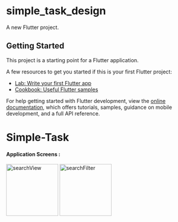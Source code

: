 # simple_task_design

A new Flutter project.

## Getting Started

This project is a starting point for a Flutter application.

A few resources to get you started if this is your first Flutter project:

- [Lab: Write your first Flutter app](https://docs.flutter.dev/get-started/codelab)
- [Cookbook: Useful Flutter samples](https://docs.flutter.dev/cookbook)

For help getting started with Flutter development, view the
[online documentation](https://docs.flutter.dev/), which offers tutorials,
samples, guidance on mobile development, and a full API reference.
# Simple-Task

#### Application Screens :

<div>
  <img width="140" alt="searchView" src="https://github.com/user-attachments/assets/e0cd466c-3ce6-42f9-98c0-b02b3984490f">
  <img width="140" alt="searchFilter" src="https://github.com/user-attachments/assets/c03c7c84-154c-432a-82ec-9ce2a66b14cf">

</div>


